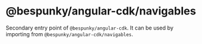 # @bespunky/angular-cdk/navigables

Secondary entry point of `@bespunky/angular-cdk`. It can be used by importing from `@bespunky/angular-cdk/navigables`.
